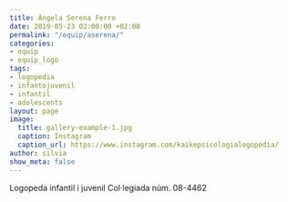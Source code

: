 ```yaml
---
title: Àngela Serena Ferro
date: 2019-05-23 02:00:00 +02:00
permalink: "/equip/aserena/"
categories:
- equip
- equip_logo
tags:
- logopedia
- infantojuvenil
- infantil
- adolescents
layout: page
image:
  title: gallery-example-1.jpg
  caption: Instagram
  caption_url: https://www.instagram.com/kaikepsicologialogopedia/
author: silvia
show_meta: false
---
```


Logopeda infantil i juvenil
Col·legiada núm. 08-4462